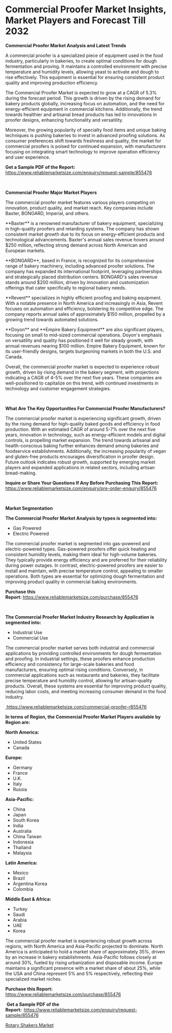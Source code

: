 <p><h1>Commercial Proofer Market Insights, Market Players and Forecast Till 2032</h1></p><p><strong>Commercial Proofer Market Analysis and Latest Trends</strong></p>
<p><p>A commercial proofer is a specialized piece of equipment used in the food industry, particularly in bakeries, to create optimal conditions for dough fermentation and proving. It maintains a controlled environment with precise temperature and humidity levels, allowing yeast to activate and dough to rise effectively. This equipment is essential for ensuring consistent product quality and improving production efficiency.</p><p>The Commercial Proofer Market is expected to grow at a CAGR of 5.3% during the forecast period. This growth is driven by the rising demand for bakery products globally, increasing focus on automation, and the need for energy-efficient equipment in commercial kitchens. Additionally, the trend towards healthier and artisanal bread products has led to innovations in proofer designs, enhancing functionality and versatility. </p><p>Moreover, the growing popularity of specialty food items and unique baking techniques is pushing bakeries to invest in advanced proofing solutions. As consumer preferences shift towards freshness and quality, the market for commercial proofers is poised for continued expansion, with manufacturers focusing on integrating smart technology to improve operation efficiency and user experience.</p></p>
<p><strong>Get a Sample PDF of the Report:&nbsp;</strong> <a href="https://www.reliablemarketsize.com/enquiry/request-sample/855476?utm_campaign=2278&utm_medium=2&utm_source=Github&utm_content=ia&utm_term=20022025&utm_id=commercial-proofer">https://www.reliablemarketsize.com/enquiry/request-sample/855476</a></p>
<p>&nbsp;</p>
<p><strong>Commercial Proofer Major Market Players</strong></p>
<p><p>The commercial proofer market features various players competing on innovation, product quality, and market reach. Key companies include Baxter, BONGARD, Imperial, and others.</p><p>**Baxter** is a renowned manufacturer of bakery equipment, specializing in high-quality proofers and retarding systems. The company has shown consistent market growth due to its focus on energy-efficient products and technological advancements. Baxter's annual sales revenue hovers around $250 million, reflecting strong demand across North American and European markets.</p><p>**BONGARD**, based in France, is recognized for its comprehensive range of bakery machinery, including advanced proofer solutions. The company has expanded its international footprint, leveraging partnerships and strategically placed distribution centers. BONGARD's sales revenue stands around $200 million, driven by innovation and customization offerings that cater specifically to regional bakery needs.</p><p>**Revent** specializes in highly efficient proofing and baking equipment. With a notable presence in North America and increasingly in Asia, Revent focuses on automation and efficiency, bolstering its competitive edge. The company reports annual sales of approximately $150 million, propelled by a growing trend towards automated solutions.</p><p>**Doyon** and **Empire Bakery Equipment** are also significant players, focusing on small to mid-sized commercial operations. Doyon's emphasis on versatility and quality has positioned it well for steady growth, with annual revenues nearing $100 million. Empire Bakery Equipment, known for its user-friendly designs, targets burgeoning markets in both the U.S. and Canada.</p><p>Overall, the commercial proofer market is expected to experience robust growth, driven by rising demand in the bakery segment, with projections indicating a CAGR of 4-5% over the next five years. These companies are well-positioned to capitalize on this trend, with continued investments in technology and customer engagement strategies.</p></p>
<p>&nbsp;</p>
<p><strong>What Are The Key Opportunities For Commercial Proofer Manufacturers?</strong></p>
<p><p>The commercial proofer market is experiencing significant growth, driven by the rising demand for high-quality baked goods and efficiency in food production. With an estimated CAGR of around 5-7% over the next five years, innovation in technology, such as energy-efficient models and digital controls, is propelling market expansion. The trend towards artisanal and health-conscious baking further enhances demand among bakeries and foodservice establishments. Additionally, the increasing popularity of vegan and gluten-free products encourages diversification in proofer design. Future outlook indicates robust growth, supported by emerging market players and expanded applications in related sectors, including artisan bread-making.</p></p>
<p><strong>Inquire or Share Your Questions If Any Before Purchasing This Report:</strong> <a href="https://www.reliablemarketsize.com/enquiry/pre-order-enquiry/855476?utm_campaign=2278&utm_medium=2&utm_source=Github&utm_content=ia&utm_term=20022025&utm_id=commercial-proofer">https://www.reliablemarketsize.com/enquiry/pre-order-enquiry/855476</a></p>
<p>&nbsp;</p>
<p><strong>Market Segmentation</strong></p>
<p><strong>The Commercial Proofer Market Analysis by types is segmented into:</strong></p>
<p><ul><li>Gas Powered</li><li>Electric Powered</li></ul></p>
<p><p>The commercial proofer market is segmented into gas-powered and electric-powered types. Gas-powered proofers offer quick heating and consistent humidity levels, making them ideal for high-volume bakeries. They typically provide energy efficiency and are preferred for their reliability during power outages. In contrast, electric-powered proofers are easier to install and maintain, with precise temperature control, appealing to smaller operations. Both types are essential for optimizing dough fermentation and improving product quality in commercial baking environments.</p></p>
<p><strong>Purchase this Report:&nbsp;</strong><a href="https://www.reliablemarketsize.com/purchase/855476?utm_campaign=2278&utm_medium=2&utm_source=Github&utm_content=ia&utm_term=20022025&utm_id=commercial-proofer">https://www.reliablemarketsize.com/purchase/855476</a></p>
<p>&nbsp;</p>
<p><strong>The Commercial Proofer Market Industry Research by Application is segmented into:</strong></p>
<p><ul><li>Industrial Use</li><li>Commercial Use</li></ul></p>
<p><p>The commercial proofer market serves both industrial and commercial applications by providing controlled environments for dough fermentation and proofing. In industrial settings, these proofers enhance production efficiency and consistency for large-scale bakeries and food manufacturers, ensuring optimal rising conditions. Conversely, in commercial applications such as restaurants and bakeries, they facilitate precise temperature and humidity control, allowing for artisan-quality products. Overall, these systems are essential for improving product quality, reducing labor costs, and meeting increasing consumer demand in the food industry.</p></p>
<p><a href="https://www.reliablemarketsize.com/commercial-proofer-r855476?utm_campaign=2278&utm_medium=2&utm_source=Github&utm_content=ia&utm_term=20022025&utm_id=commercial-proofer">&nbsp;https://www.reliablemarketsize.com/commercial-proofer-r855476</a></p>
<p><strong>In terms of Region, the Commercial Proofer Market Players available by Region are:</strong></p>
<p>
    <p> <strong> North America: </strong>
        <ul>
            <li>United States</li>
            <li>Canada</li>
        </ul>
        </p> 
    <p> <strong> Europe: </strong>
        <ul>
            <li>Germany</li>
            <li>France</li>
            <li>U.K.</li>
            <li>Italy</li>
            <li>Russia</li>
        </ul>
        </p> 
    <p> <strong> Asia-Pacific: </strong>
        <ul>
            <li>China</li>
            <li>Japan</li>
            <li>South Korea</li>
            <li>India</li>
            <li>Australia</li>
            <li>China Taiwan</li>
            <li>Indonesia</li>
            <li>Thailand</li>
            <li>Malaysia</li>
        </ul>
        </p> 
    <p> <strong> Latin America: </strong>
        <ul>
            <li>Mexico</li>
            <li>Brazil</li>
            <li>Argentina Korea</li>
            <li>Colombia</li>
        </ul>
        </p> 
    <p> <strong> Middle East & Africa: </strong>
        <ul>
            <li>Turkey</li>
            <li>Saudi</li>
            <li>Arabia</li>
            <li>UAE</li>
            <li>Korea</li>
        </ul>
    </p>
    </p>
<p><p>The commercial proofer market is experiencing robust growth across regions, with North America and Asia-Pacific projected to dominate. North America is anticipated to hold a market share of approximately 35%, driven by an increase in bakery establishments. Asia-Pacific follows closely at around 30%, fueled by rising urbanization and disposable income. Europe maintains a significant presence with a market share of about 25%, while the USA and China represent 5% and 5% respectively, reflecting their specialized market niches.</p></p>
<p><strong>Purchase this Report: </strong><a href="https://www.reliablemarketsize.com/purchase/855476?utm_campaign=2278&utm_medium=2&utm_source=Github&utm_content=ia&utm_term=20022025&utm_id=commercial-proofer">https://www.reliablemarketsize.com/purchase/855476</a></p>
<p>&nbsp;<strong>Get a Sample PDF of the Report:&nbsp;&nbsp;</strong><a href="https://www.reliablemarketsize.com/enquiry/request-sample/855476?utm_campaign=2278&utm_medium=2&utm_source=Github&utm_content=ia&utm_term=20022025&utm_id=commercial-proofer">https://www.reliablemarketsize.com/enquiry/request-sample/855476</a></p>
<p><strong></strong></p>
<p><p><a href="https://github.com/sholympia197070/Market-Research-Report-List-1/blob/main/rotary-shakers-market.md?utm_campaign=2278&utm_medium=2&utm_source=Github&utm_content=ia&utm_term=20022025&utm_id=commercial-proofer">Rotary Shakers Market</a></p></p>